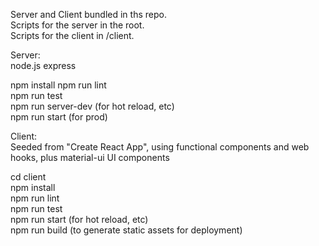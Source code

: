 Server and Client bundled in ths repo.  
Scripts for the server in the root.  
Scripts for the client in /client.  

Server:  
node.js express  

npm install
npm run lint  
npm run test  
npm run server-dev (for hot reload, etc)  
npm run start (for prod)  


Client:  
Seeded from "Create React App", using functional components and web hooks, plus material-ui UI components  
  
cd client  
npm install  
npm run lint  
npm run test  
npm run start (for hot reload, etc)  
npm run build (to generate static assets for deployment)  
